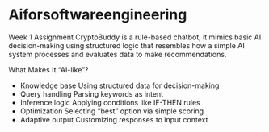 # Aiforsoftwareengineering
Week 1 Assignment
CryptoBuddy is a rule-based chatbot, it mimics basic AI decision-making using structured logic that resembles how a simple AI system processes and evaluates data to make recommendations.

What Makes It “AI-like”?
- Knowledge base	Using structured data for decision-making
- Query handling	Parsing keywords as intent
- Inference logic	Applying conditions like IF-THEN rules
- Optimization	Selecting “best” option via simple scoring
- Adaptive output	Customizing responses to input context
